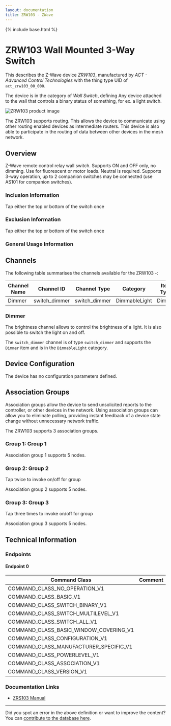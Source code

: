 ```yaml
---
layout: documentation
title: ZRW103 - ZWave
---
```


{% include base.html %}

# ZRW103 Wall Mounted 3-Way Switch
This describes the Z-Wave device *ZRW103*, manufactured by *ACT - Advanced Control Technologies* with the thing type UID of ```act_zrw103_00_000```.

The device is in the category of *Wall Switch*, defining Any device attached to the wall that controls a binary status of something, for ex. a light switch.

![ZRW103 product image](https://opensmarthouse.org/zwavedatabase/1297/image/)


The ZRW103 supports routing. This allows the device to communicate using other routing enabled devices as intermediate routers.  This device is also able to participate in the routing of data between other devices in the mesh network.

## Overview

Z-Wave remote control relay wall switch. Supports ON and OFF only, no dimming. Use for fluorescent or motor loads. Neutral is required. Supports 3-way operation, up to 2 companion switches may be connected (use AS101 for companion switches).

### Inclusion Information

Tap either the top or bottom of the switch once

### Exclusion Information

Tap either the top or bottom of the switch once

### General Usage Information



## Channels

The following table summarises the channels available for the ZRW103 -:

| Channel Name | Channel ID | Channel Type | Category | Item Type |
|--------------|------------|--------------|----------|-----------|
| Dimmer | switch_dimmer | switch_dimmer | DimmableLight | Dimmer | 

### Dimmer
The brightness channel allows to control the brightness of a light.
            It is also possible to switch the light on and off.

The ```switch_dimmer``` channel is of type ```switch_dimmer``` and supports the ```Dimmer``` item and is in the ```DimmableLight``` category.



## Device Configuration

The device has no configuration parameters defined.

## Association Groups

Association groups allow the device to send unsolicited reports to the controller, or other devices in the network. Using association groups can allow you to eliminate polling, providing instant feedback of a device state change without unnecessary network traffic.

The ZRW103 supports 3 association groups.

### Group 1: Group 1


Association group 1 supports 5 nodes.

### Group 2: Group 2

Tap twice to invoke on/off for group

Association group 2 supports 5 nodes.

### Group 3: Group 3

Tap three times to invoke on/off for group

Association group 3 supports 5 nodes.

## Technical Information

### Endpoints

#### Endpoint 0

| Command Class | Comment |
|---------------|---------|
| COMMAND_CLASS_NO_OPERATION_V1| |
| COMMAND_CLASS_BASIC_V1| |
| COMMAND_CLASS_SWITCH_BINARY_V1| |
| COMMAND_CLASS_SWITCH_MULTILEVEL_V1| |
| COMMAND_CLASS_SWITCH_ALL_V1| |
| COMMAND_CLASS_BASIC_WINDOW_COVERING_V1| |
| COMMAND_CLASS_CONFIGURATION_V1| |
| COMMAND_CLASS_MANUFACTURER_SPECIFIC_V1| |
| COMMAND_CLASS_POWERLEVEL_V1| |
| COMMAND_CLASS_ASSOCIATION_V1| |
| COMMAND_CLASS_VERSION_V1| |

### Documentation Links

* [ZRS103 Manual](https://opensmarthouse.org/zwavedatabase/1297/zrw103.pdf)

---

Did you spot an error in the above definition or want to improve the content?
You can [contribute to the database here](https://opensmarthouse.org/zwavedatabase/1297).
